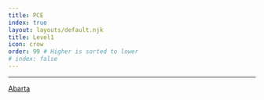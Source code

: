 ```yaml
---
title: PCE
index: true
layout: layouts/default.njk
title: Level1
icon: crow
order: 99 # Higher is sorted to lower
# index: false
---
```

---
[Abarta](Abarta)